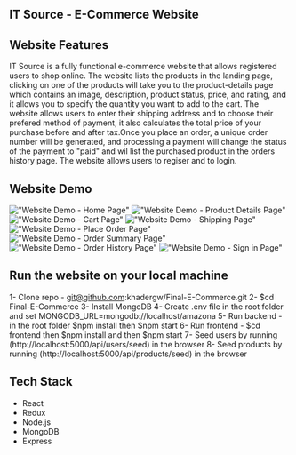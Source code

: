 ## IT Source - E-Commerce Website

## Website Features

IT Source is a fully functional e-commerce website that allows registered users to shop online. The website lists the products in the landing page, clicking on one of the products will take you to the product-details page which contains an image, description, product status, price, and rating, and it allows you to specify the quantity you want to add to the cart. The website allows users to enter their shipping address and to choose their prefered method of payment, it also calculates the total price of your purchase before and after tax.Once you place an order, a unique order number will be generated, and processing a payment will change the status of the payment to "paid" and wil list the purchased product in the orders history page. The website allows users to regiser and to login.


## Website Demo

!["Website Demo - Home Page"]()
!["Website Demo - Product Details Page"]()
!["Website Demo - Cart Page"]()
!["Website Demo - Shipping Page"]()
!["Website Demo - Place Order Page"]()
!["Website Demo - Order Summary Page"]()
!["Website Demo - Order History Page"]()
!["Website Demo - Sign in Page"]()



## Run the website on your local machine

1- Clone repo - git@github.com:khadergw/Final-E-Commerce.git
2- $cd Final-E-Commerce
3- Install MongoDB
4- Create .env file in the root folder and set MONGODB_URL=mongodb://localhost/amazona
5- Run backend - in the root folder $npm install then $npm start
6- Run frontend - $cd frontend then $npm install and then $npm start
7- Seed users by running (http://localhost:5000/api/users/seed) in the browser
8- Seed products by running (http://localhost:5000/api/products/seed) in the browser

## Tech Stack

- React
- Redux
- Node.js
- MongoDB
- Express
